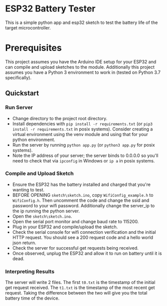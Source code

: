 # ESP32 Battery Tester

This is a simple python app and esp32 sketch to test the battery life of the target microcontroller.

# Prerequisites

This project assumes you have the Arduino IDE setup for your ESP32 and can compile and upload sketches to the module. Additionally this project assumes you have a Python 3 environment to work in (tested on Python 3.7 specifically).

## Quickstart

### Run Server

- Change directory to the project root directory.
- Install dependencies with `pip install -r requirements.txt` (or `pip3 install -r requirements.txt` in posix systems). Consider creating a virtual environment using the venv module and using that for your python environment.
- Run the server by running `python app.py` (or `python3 app.py` for posix systems).
- Note the IP address of your server; the server binds to 0.0.0.0 so you'll need to check that via `ipconfig` in Windows or `ip a` in posix systems.

### Compile and Upload Sketch

- Ensure the ESP32 has the battery installed and charged that you're wanting to test.
- BEFORE OPENING `sketch\sketch.ino`, copy `WifiConfig_example.h` to `WifiConfig.h`. Then uncomment the code and change the ssid and password to your wifi password. Additionally change the server_ip to the ip running the python server.
- Open the `sketch\sketch.ino`.
- Open the serial port monitor and change baud rate to 115200.
- Plug in your ESP32 and compile/upload the sketch.
- Check the serial console for wifi connection verification and the initial HTTP request. You should see a 200 request code and a hello world json return.
- Check the server for successful get requests being received.
- Once observed, unplug the ESP32 and allow it to run on battery until it is dead.

### Interpreting Results

The server will write 2 files. The first `t0.txt` is the timestamp of the initial get request received. The `t1.txt` is the timestamp of the most recent get request. Taking the difference between the two will give you the total battery time of the device.
